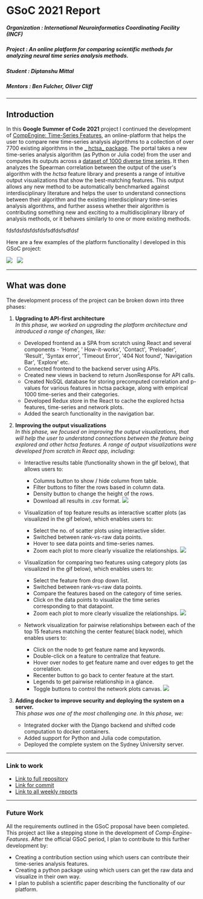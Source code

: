 # GSoC 2021 Report

##### Organization : International Neuroinformatics Coordinating Facility (INCF)

##### Project      : An online platform for comparing scientific methods for analyzing neural time series analysis methods.

##### Student      : Diptanshu Mittal

##### Mentors      : Ben Fulcher, Oliver Cliff

---

## Introduction

In this **Google Summer of Code 2021** project I continued the development
of [CompEngine: Time-Series Features](https://www.comp-engine-features.org/), an online-platform that helps the user to
compare new time-series analysis algorithms to a collection of over 7700 existing algorithms in the [_
hctsa_ package](https://github.com/benfulcher/hctsa). The portal takes a new time-series analysis algorithm (as Python
or Julia code) from the user and computes its outputs across
a [dataset of 1000 diverse time series](https://figshare.com/articles/1000_Empirical_Time_series/5436136). It then
analyzes the Spearman correlation between the output of the user's algorithm with the _hctsa_ feature library and
presents a range of intuitive output visualizations that show the best-matching features. This output allows any new
method to be automatically benchmarked against interdisciplinary literature and helps the user to understand connections
between their algorithm and the existing interdisciplinary time-series analysis algorithms, and further assess whether
their algorithm is contributing something new and exciting to a multidisciplinary library of analysis methods, or it
behaves similarly to one or more existing methods.

fdsfdsfdsfdsfdsfsdfdsfsdfdsf

Here are a few examples of the platform functionality I developed in this GSoC project:

![](fun.gif)
&nbsp;
![](docker+explore.gif)

--- 

## What was done

The development process of the project can be broken down into three phases:

1. **Upgrading to API-first architecture**  
   _In this phase, we worked on upgrading the platform architecture and introduced a range of changes, like:_
    * Developed frontend as a SPA from scratch using React and several components - 'Home', '
      How-it-works', 'Contact', 'Preloader', 'Result', 'Syntax error', 'Timeout Error', '404 Not found', 'Navigation
      Bar', 'Explore' etc.
    * Connected frontend to the backend server using APIs.
    * Created new views in backend to return JsonResponse for API calls.
    * Created NoSQL database for storing precomputed correlation and p-values for various features in hctsa package,
      along with empirical 1000 time-series and their categories.
    * Developed Redux store in the React to cache the explored hctsa features, time-series and network plots.
    * Added the search functionality in the navigation bar.


2. **Improving the output visualizations**  
   _In this phase, we focused on improving the output visualizations, that will help the user to understand connections
   between the feature being explored and other hctsa features. A range of output visualizations were developed from
   scratch in React app, including:_
    * Interactive results table (functionality shown in the gif below), that allows users to:
        * Columns button to show / hide column from table.
        * Filter buttons to filter the rows based in column data.
        * Density button to change the height of the rows.
        * Download all results in .csv format.
          ![](table1edited.gif)

    * Visualization of top feature results as interactive scatter plots (as visualized in the gif below), which enables
      users to:
        * Select the no. of scatter plots using interactive slider.
        * Switched between rank-vs-raw data points.
        * Hover to see data points and time-series names.
        * Zoom each plot to more clearly visualize the relationships.
          ![](scatterplot1.gif)

    * Visualization for comparing two features using category plots (as visualized in the gif below), which enables
      users to:
        * Select the feature from drop down list.
        * Switched between rank-vs-raw data points.
        * Compare the features based on the category of time series.
        * Click on the data points to visualize the time series corresponding to that datapoint.
        * Zoom each plot to more clearly visualize the relationships.
          ![](category.gif)

    * Network visualization for pairwise relationships between each of the top 15 features matching the center feature(
      black node), which enables users to:
        * Click on the node to get feature name and keywords.
        * Double-click on a feature to centralize that feature.
        * Hover over nodes to get feature name and over edges to get the correlation.
        * Recenter button to go back to center feature at the start.
        * Legends to get pairwise relationship in a glance.
        * Toggle buttons to control the network plots canvas.
          ![](network.gif)


3. **Adding docker to improve security and deploying the system on a server.**  
   _This phase was one of the most challenging one. In this phase, we:_
    * Integrated docker with the Django backend and shifted code computation to docker containers.
    * Added support for Python and Julia code computation.
    * Deployed the complete system on the Sydney University server.

--- 

### Link to work

* [Link to full repository](https://github.com/NeuralSystemsAndSignals/Comp-Engine-Features)
* [Link for commit]()
* [Link to all weekly reports](https://drive.google.com/drive/folders/1AFOCfBi7diJDrial1N8fYX55vpZGoOjI?usp=sharing)

---

### Future Work

All the requirements outlined in the GSoC proposal have been completed. This project act like a stepping stone in the
development of _Comp-Engine-Features_. After the official GSoC period, I plan to contribute to this further development
by:

* Creating a contribution section using which users can contribute their time-series analysis features.
* Creating a python package using which users can get the raw data and visualize in their own way.
* I plan to publish a scientific paper describing the functionality of our platform. 
